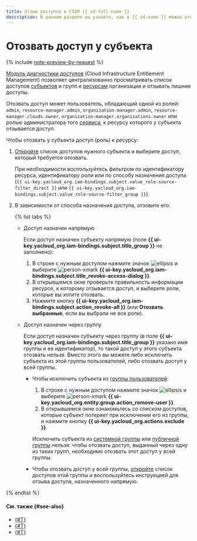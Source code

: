 ```yaml
---
title: Отзыв доступов в CIEM {{ sd-full-name }}
description: В данном разделе вы узнаете, как в {{ sd-name }} можно отозвать у аккаунта или группы права доступа к ресурсам организации.
---
```


# Отозвать доступ у субъекта

{% include [note-preview-by-request](../../../_includes/note-preview-by-request.md) %}

[Модуль диагностики доступов](../../concepts/ciem.md) (Cloud Infrastructure Entitlement Management) позволяет централизованно просматривать список доступов [субъектов](../../../iam/concepts/access-control/index.md#subject) и групп к [ресурсам](../../../iam/concepts/access-control/resources-with-access-control.md) организации и отзывать лишние доступы.

Отозвать доступ может пользователь, обладающий одной из ролей: `admin`, `resource-manager.admin`, `organization-manager.admin`, `resource-manager.clouds.owner`, `organization-manager.organizations.owner` или ролью администратора того [сервиса](../../../overview/concepts/services.md), к ресурсу которого у субъекта отзывается доступ.

Чтобы отозвать у субъекта доступ (роль) к ресурсу:

1. [Откройте](./view-permissions.md) список доступов нужного субъекта и выберите доступ, который требуется отозвать.

    При необходимости воспользуйтесь фильтром по идентификатору ресурса, идентификатору роли или по способу назначения доступа (`{{ ui-key.yacloud_org.iam-bindings.subject.value_role-source-filter_direct }}` или `{{ ui-key.yacloud_org.iam-bindings.subject.value_role-source-filter_group }}`).

1. В зависимости от способа назначения доступа, отзовите его:

    {% list tabs %}

    - Доступ назначен напрямую

      Если доступ назначен субъекту напрямую (поле **{{ ui-key.yacloud_org.iam-bindings.subject.title_group }}** не заполнено):

      1. В строке с нужным доступом нажмите значок ![ellipsis](../../../_assets/console-icons/ellipsis.svg) и выберите ![person-xmark](../../../_assets/console-icons/person-xmark.svg) **{{ ui-key.yacloud_org.iam-bindings.subject.title_revoke-access-dialog }}**.
      1. В открывшемся окне проверьте правильность информации ресурсе, к которому отзывается доступ, и выберите роли, которые вы хотите отозвать.
      1. Нажмите кнопку **{{ ui-key.yacloud_org.iam-bindings.subject.action_revoke-all }}** (или **Отозвать выбранные**, если вы выбрали не все роли).

    - Доступ назначен через группу

      Если доступ назначен субъекту через группу (в поле **{{ ui-key.yacloud_org.iam-bindings.subject.title_group }}** указано имя группы и ее идентификатор), то такой доступ у этого субъекта отозвать нельзя. Вместо этого вы можете либо исключить субъекта из этой группы пользователей, либо отозвать доступ у всей группы.

      * Чтобы исключить субъекта из [группы пользователей](../../../organization/concepts/groups.md):

          1. В строке с нужным доступом нажмите значок ![ellipsis](../../../_assets/console-icons/ellipsis.svg) и выберите ![person-xmark](../../../_assets/console-icons/person-xmark.svg) **{{ ui-key.yacloud_org.entity.group.action_remove-user }}**.
          1. В открывшемся окне ознакомьтесь со списком доступов, которые субъект потеряет при исключении его из группы, и нажмите кнопку **{{ ui-key.yacloud_org.actions.exclude }}**.

          Исключить субъекта из [системной группы](../../../iam/concepts/access-control/system-group.md) или [публичной группы](../../../iam/concepts/access-control/public-group.md) нельзя: чтобы отозвать доступ, выданный через одну из таких групп, необходимо отозвать этот доступ у всей группы.

      * Чтобы отозвать доступ у всей группы, [откройте](./view-permissions.md) список доступов этой группы и воспользуйтесь инструкцией для отзыва доступа, назначенного напрямую.

{% endlist %}

#### См. также {#see-also}

* [{#T}](./view-permissions.md)
* [{#T}](../../concepts/ciem.md)
* [{#T}](../../security/index.md)